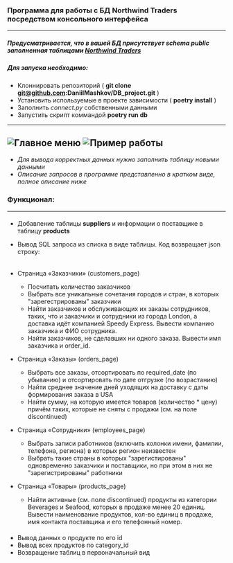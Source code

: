 ### Программа для работы с БД Northwind Traders посредством консольного интерфейса
---
##### Предусматривается, что в вашей БД присутствует **schema public** заполненная таблицами [Northwind Traders](https://github.com/DaniilMashkov/DB_project/blob/main/db_project/sql_queries/init_db.sql)
##### Для запуска  необходимо:
  - Клоннировать репозиторий ( __git clone git@github.com:DaniilMashkov/DB_project.git__ )
  - Установить используемые в проекте зависимости ( __poetry install__ )
  - Заполнить *connect.py* собственными данными
  - Запустить скрипт коммандой __poetry run db__
  
--- 
![Главное меню](https://i.ibb.co/XsDnvLT/Screenshot-from-2023-01-15-19-41-16.png)
![Пример работы](https://i.ibb.co/m4YCBpJ/Screenshot-from-2023-01-15-20-22-46.png)
---
- *Для вывода корректных данных нужно заполнить таблицу новыми данными*
- *Описание запросов в программе представленно в кратком виде, полное описание ниже*
### Функционал:

___
####
* Добавление таблицы **suppliers** и информации о поставщике в таблицу **products**

* Вывод SQL запроса из списка в виде таблицы. Код возвращает json строку:
######  
  - Страница «Заказчики» (customers_page)
    - Посчитать количество заказчиков
    - Выбрать все уникальные сочетания городов и стран, в которых "зарегестрированы" заказчики
    - Найти заказчиков и обслуживающих их заказы сотрудников, таких, что и заказчики и сотрудники из города London, а доставка идёт компанией Speedy Express. Вывести компанию заказчика и ФИО сотрудника.
    - Найти заказчиков, не сделавших ни одного заказа. Вывести имя заказчика и order_id.
    
  - Страница «Заказы» (orders_page)
    - Выбрать все заказы, отсортировать по required_date (по убыванию) и отсортировать по дате отгрузке (по возрастанию)
    - Найти среднее значение дней уходящих на доставку с даты формирования заказа в USA
    - Найти сумму, на которую имеется товаров (количество * цену) причём таких, которые не сняты с продажи (см. на поле discontinued)
    
  - Страница «Сотрудники» (employees_page)
    - Выбрать записи работников (включить колонки имени, фамилии, телефона, региона) в которых регион неизвестен
    - Выбрать такие страны в которых "зарегистированы" одновременно заказчики и поставщики, но при этом в них не "зарегистрированы" работники
    
  - Страница «Товары» (products_page)
    - Найти активные (см. поле discontinued) продукты из категории Beverages и Seafood, которых в продаже менее 20 единиц. Вывести наименование продуктов, кол-во единиц в продаже, имя контакта поставщика и его телефонный номер.
####    
* Вывод данных о продукте по его id
* Вывод всех продуктов по category_id
* Возвращение таблиц в первоначальный вид


